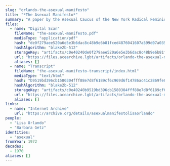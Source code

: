 ```yaml
---
slug: "orlando-the-asexual-manifesto"
title: "*The Asexual Manifesto*"
summary: "A paper by the Asexual Caucus of the New York Radical Feminists"
files:
  - name: "Digital Scan"
    fileName: "the-asexual-manifesto.pdf"
    mediaType: "application/pdf"
    hash: "de0f279aee520a6e5e3b6dac8c48b9e6b81fced4876041607a599d07a0354aae03d6d1692b357361e5d13eb9abd67a487b3493f1df3c6c4078f400e13a38e8f7"
    hashAlgorithm: "blake2b-512"
    storageKey: "artifacts/c0e40240de0f279aee520a6e5e3b6dac8c48b9e6b81fced4876041607a599d07a0354aae03d6d1692b357361e5d13eb9abd67a487b3493f1df3c6c4078f400e13a38e8f7"
    url: "https://files.acearchive.lgbt/artifacts/orlando-the-asexual-manifesto/the-asexual-manifesto.pdf"
    aliases: []
  - name: "Transcript"
    fileName: "the-asexual-manifesto-transcript/index.html"
    mediaType: "text/html"
    hash: "b9519bd396cb1580304fff88e7d8f6189cf6c969d6f14786ac41c2869fe809092aad2e7b634082a63c31cf3f55b8bcee251e40ddfed545910a3f68561e75d973"
    hashAlgorithm: "blake2b-512"
    storageKey: "artifacts/c0e40240b9519bd396cb1580304fff88e7d8f6189cf6c969d6f14786ac41c2869fe809092aad2e7b634082a63c31cf3f55b8bcee251e40ddfed545910a3f68561e75d973"
    url: "https://files.acearchive.lgbt/artifacts/orlando-the-asexual-manifesto/the-asexual-manifesto-transcript/index.html"
    aliases: []
links:
  - name: "Internet Archive"
    url: "https://archive.org/details/asexualmanifestolisaorlando"
people:
  - "Lisa Orlando"
  - "Barbara Getz"
identities:
  - "asexual"
fromYear: 1972
decades:
  - 1970
aliases: []
---
```

